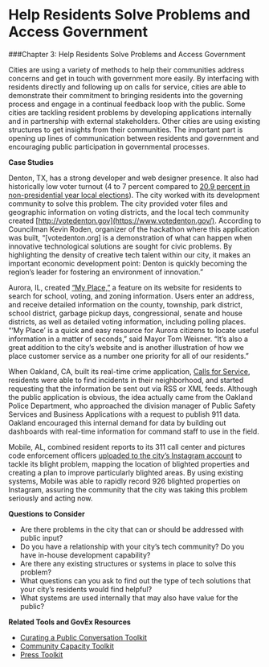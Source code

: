 # Help Residents Solve Problems and Access Government

\###Chapter 3: Help Residents Solve Problems and Access Government

Cities are using a variety of methods to help their communities address concerns and get in touch with government more easily. By interfacing with residents directly and following up on calls for service, cities are able to demonstrate their commitment to bringing residents into the governing process and engage in a continual feedback loop with the public. Some cities are tackling resident problems by developing applications internally and in partnership with external stakeholders. Other cities are using existing structures to get insights from their communities. The important part is opening up lines of communication between residents and government and encouraging public participation in governmental processes.

**Case Studies**

Denton, TX, has a strong developer and web designer presence. It also had historically low voter turnout (4 to 7 percent compared to [20.9 percent in non-presidential year local elections](http://www.governing.com/topics/politics/gov-voter-turnout-municipal-elections.html)). The city worked with its development community to solve this problem. The city provided voter files and geographic information on voting districts, and the local tech community created [http://votedenton.gov](https://www.votedenton.gov/). According to Councilman Kevin Roden, organizer of the hackathon where this application was built, “\[votedenton.org] is a demonstration of what can happen when innovative technological solutions are sought for civic problems. By highlighting the density of creative tech talent within our city, it makes an important economic development point: Denton is quickly becoming the region’s leader for fostering an environment of innovation.”

Aurora, IL, created [“My Place,”](https://gis.aurora.il.us/portal/apps/experiencebuilder/experience/?id=7b640af8e0984a0c9a37000d8316bcf6) a feature on its website for residents to search for school, voting, and zoning information. Users enter an address, and receive detailed information on the county, township, park district, school district, garbage pickup days, congressional, senate and house districts, as well as detailed voting information, including polling places. “‘My Place’ is a quick and easy resource for Aurora citizens to locate useful information in a matter of seconds,” said Mayor Tom Weisner. “It’s also a great addition to the city’s website and is another illustration of how we place customer service as a number one priority for all of our residents.”

When Oakland, CA, built its real-time crime application, [Calls for Service](https://www.oaklandca.gov/documents/calls-for-service), residents were able to find incidents in their neighborhood, and started requesting that the information be sent out via RSS or XML feeds. Although the public application is obvious, the idea actually came from the Oakland Police Department, who approached the division manager of Public Safety Services and Business Applications with a request to publish 911 data. Oakland encouraged this internal demand for data by building out dashboards with real-time information for command staff to use in the field.

Mobile, AL, combined resident reports to its 311 call center and pictures code enforcement officers [uploaded to the city’s Instagram account](http://www.governing.com/topics/transportation-infrastructure/gov-mobile-alabama-blight-instagram.html?utm_medium=email\&utm_source=Act-On+Software\&utm_content=email\&utm_campaign=How%20One%20City%20Used%20Instagram%20to%20Address%20Blight\&utm_term=How%20One%20City%20Used%20Instagram%20to%20Address%20Blight) to tackle its blight problem, mapping the location of blighted properties and creating a plan to improve particularly blighted areas. By using existing systems, Mobile was able to rapidly record 926 blighted properties on Instagram, assuring the community that the city was taking this problem seriously and acting now.

**Questions to Consider**

* Are there problems in the city that can or should be addressed with public input?
* Do you have a relationship with your city’s tech community? Do you have in-house development capability?
* Are there any existing structures or systems in place to solve this problem?
* What questions can you ask to find out the type of tech solutions that your city’s residents would find helpful?
* What systems are used internally that may also have value for the public?

**Related Tools and GovEx Resources**

* [Curating a Public Conversation Toolkit](chapter6.3.md)
* [Community Capacity Toolkit](chapter6.1.md)
* [Press Toolkit](broken-reference)
